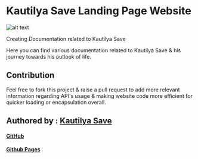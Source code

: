 # Kautilya Save Landing Page Website

![alt text][Kautilya Homepage]

[Kautilya Homepage]: https://github.com/SensehacK/SensehacK.github.io/blob/master/images/readMe/homepage.jpg "Kautilya Save - Sensehack"

Creating Documentation related to Kautilya Save

Here you can find various documentation related to Kautilya Save & his journey towards his outlook of life.

## Contribution

Feel free to fork this project & raise a pull request to add more relevant information regarding API's usage & making website code more efficient for quicker loading or encapsulation overall.

## Authored by : [Kautilya Save](https://kautilya.design)
#### [GitHub](https://github.com/SensehacK)
#### [Github Pages](https://sensehack.github.io/)
